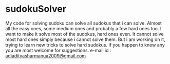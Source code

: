 # sudokuSolver
My code for solving sudoku can solve all sudokus that i can solve. Almost all the easy ones, some medium ones and probably a few hard ones too.
I want to make it solve most of the sudokus, hard ones even. It cannot solve most hard ones simply because i cannot solve them. But i am working 
on it, trying to learn new tricks to solve hard sudokus. If you happen to know any you are most welcome for suggestions.
e-mail id : adiadityasharmanua2009@gmail.com
